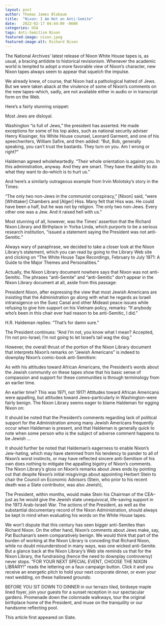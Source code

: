 ```yaml
---
layout: post
author: Thomas James Blobaum 
title:  "Nixon: I Am Not an Anti-Semite"
date:   2022-02-17 04:44:00 -0600
categories: USA
tags: Anti-Semitism Nixon  
featured-image: nixon.jpeg
featured-image-alt: Richard Nixon
---
```

The National Archives’ latest release of Nixon White House tapes is, as usual, a bracing antidote to historical revisionism. Whenever the academic world is tempted to adopt a more favorable view of Nixon’s character, new Nixon tapes always seem to appear that squelch the impulse.

We already knew, of course, that Nixon had a pathological hatred of Jews. But we were taken aback at the virulence of some of Nixon’s comments on the new tapes–which, sadly, are not available either in audio or in transcript form on the Web.

Here’s a fairly stunning snippet:

Most Jews are disloyal.

Washington “is full of Jews,” the president has asserted. He made exceptions for some of his top aides, such as national security adviser Henry Kissinger, his White House counsel, Leonard Garment, and one of his speechwriters, William Safire, and then added: “But, Bob, generally speaking, you can’t trust the bastards. They turn on you. Am I wrong or right?”

Haldeman agreed wholeheartedly. “Their whole orientation is against you. In this administration, anyway. And they are smart. They have the ability to do what they want to do–which is to hurt us.”

And here’s a similarly outrageous example from Irvin Molotsky’s story in the Times:

“The only two non-Jews in the communist conspiracy,” [Nixon] said, “were [Whittaker] Chambers and [Alger] Hiss. Many felt that Hiss was. He could have been a half, but he was not by religion. The only two non-Jews. Every other one was a Jew. And it raised hell with us.”

Most stunning of all, however, was the Times’ assertion that the Richard Nixon Library and Birthplace in Yorba Linda, which purports to be a serious research institution, “issued a statement saying the President was not anti-Semitic.”

Always wary of paraphrase, we decided to take a closer look at the Nixon Library’s statement, which you can read by going to the Library Web site and clicking on “The White House Tape Recordings, February to July 1971: A Guide to the Major Themes and Personalities.”

Actually, the Nixon Library document nowhere says that Nixon was not anti-Semitic. The phrases “anti-Semite” and “anti-Semitic” don’t appear in the Nixon Library document at all, aside from this passage:

President Nixon, after expressing the view that most Jewish Americans are insisting that the Administration go along with what he regards as Israeli intransigence on the Suez Canal and other Mideast peace issues while refusing to give him support on his Vietnam policy, remarks: “If anybody who’s been in this chair ever had reason to be anti-Semitic, I did.”

H.R. Haldeman replies: “That’s for damn sure.”

The President continues: “And I’m not, you know what I mean? Accepted, I’m not pro-Israel; I’m not going to let Israel’s tail wag the dog.”

However, the overall thrust of the portion of the Nixon Library document that interprets Nixon’s remarks on “Jewish Americans” is indeed to downplay Nixon’s comic-book anti-Semitism:

As with his attitudes toward African Americans, the President’s words about the Jewish community on these tapes show that his basic sense of compassion and support for these communities is through terminology from an earlier time.

An earlier time? This was 1971, not 1917! Attitudes toward African Americans were appalling, but attitudes toward Jews–particularly in Washington–were fairly benign. The Nixon Library seems eager to blame Haldeman for egging Nixon on:

It should be noted that the President’s comments regarding lack of political support for the Administration among many Jewish Americans frequently occur when Haldeman is present, and that Haldeman is generally quick to note when some person who is the subject of adverse comment happens to be Jewish …

It should further be noted that Haldeman’s eagerness to enable Nixon’s Jew-hating, which may have stemmed from his tendency to pander to all of Nixon’s worst instincts, or may have reflected sincere anti-Semitism of his own does nothing to mitigate the appalling bigotry of Nixon’s comments. The Nixon Library’s gloss on Nixon’s remarks about Jews ends by pointing out that despite Nixon’s initial misgivings about appointing Herbert Stein to chair the Council on Economic Advisors (Stein, who prior to his recent death was a Slate contributor, was also Jewish),

The President, within months, would make Stein his Chairman of the CEA–just as he would give the Jewish state unequivocal, life-saving support in the 1973 Arab-Israeli War. The actions of the President, as well as the substantial documentary record of the Nixon Administration, should always be kept in mind when evaluating his words on the White House tapes.

We won’t dispute that this century has seen bigger anti-Semites than Richard Nixon. On the other hand, Nixon’s comments about Jews make, say, Pat Buchanan’s seem comparatively benign. We would think that part of the burden of working at the Nixon Library is conceding that Richard Nixon, while no doubt misunderstood in many ways, was one wicked anti-Semite. But a glance back at the Nixon Library’s Web site reminds us that for the Nixon Library, the fundraising (hence the need to downplay controversy) never stops. “FOR YOUR NEXT SPECIAL EVENT, CHOOSE THE NIXON LIBRARY!” reads the lettering on a faux campaign button. Click it and you receive an energetic pitch to hold your next corporate dinner, or even your next wedding, on these hallowed grounds:

BEFORE YOU SIT DOWN TO DINNER in our terrazo tiled, birdseye maple lined foyer, join your guests for a sunset reception in our spectacular gardens. Promenade down the colonnade walkways, tour the original birthplace home of the President, and muse on the tranquility or our handsome reflecting pool.

This article first appeared on Slate.

<a href="https://slate.com/news-and-politics/1999/10/nixon-i-am-not-an-anti-semite.html" data-iframely-url></a>

